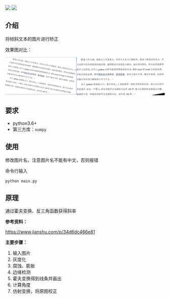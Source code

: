 <a href="https://www.python.org/downloads/"><img  src="https://img.shields.io/badge/python-3.6%2B-brightgreen"></a>
<a href="https://github.com/numpy/numpy"><img src="https://img.shields.io/badge/numpy-1.18.1-blue"></a>

## 介绍

将倾斜文本的图片进行矫正

效果图对比：

![image-20200406211034252](https://raw.githubusercontent.com/lei940324/picture/master/typora202004/06/211825-538054.png)

## 要求

* python3.6+
* 第三方库：`numpy`

## 使用

修改图片名，注意图片名不能有中文，否则报错

命令行输入

```
python main.py
```

## 原理

通过霍夫变换、反三角函数获得斜率

**参考资料：**

https://www.jianshu.com/p/34d6dc466e81

**主要步骤：**

1. 输入图片
2. 灰度化
3. 腐蚀、膨胀
4. 边缘检测
5. 霍夫变换得到线条并画出
6. 计算角度
7. 仿射变换，将原图校正